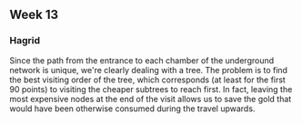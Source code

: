 ## Week 13

### Hagrid
Since the path from the entrance to each chamber of the underground network is unique, we're clearly dealing with a tree. The problem is to find the best visiting order of the tree, which corresponds (at least for the first 90 points) to visiting the cheaper subtrees to reach first. In fact, leaving the most expensive nodes at the end of the visit allows us to save the gold that would have been otherwise consumed during the travel upwards.
